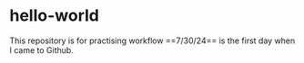 # hello-world
This repository is for practising workflow
==7/30/24== is the first day when I came to Github.
